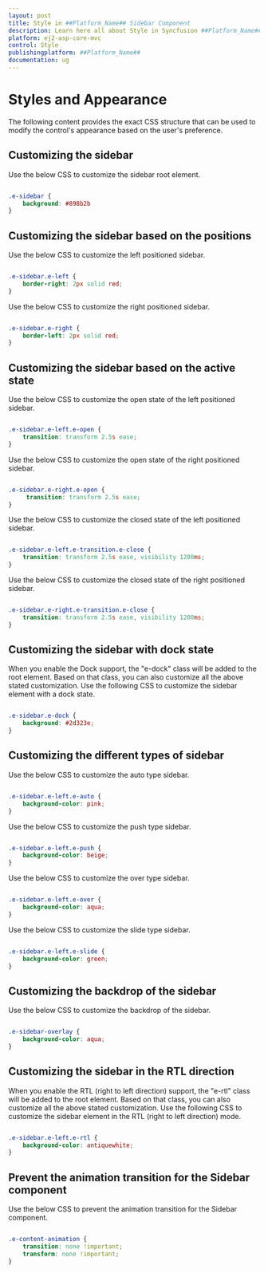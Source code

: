 ```yaml
---
layout: post
title: Style in ##Platform_Name## Sidebar Component
description: Learn here all about Style in Syncfusion ##Platform_Name## Sidebar component of Syncfusion Essential JS 2 and more.
platform: ej2-asp-core-mvc
control: Style
publishingplatform: ##Platform_Name##
documentation: ug
---
```



# Styles and Appearance

The following content provides the exact CSS structure that can be used to modify the control's appearance based on the user's preference.

## Customizing the sidebar

Use the below CSS to customize the sidebar root element.

```css

.e-sidebar {
    background: #898b2b
}

```

## Customizing the sidebar based on the positions

Use the below CSS to customize the left positioned sidebar.

```css

.e-sidebar.e-left {
    border-right: 2px solid red;
}

```

Use the below CSS to customize the right positioned sidebar.

```css

.e-sidebar.e-right {
    border-left: 2px solid red;
}

```

## Customizing the sidebar based on the active state

Use the below CSS to customize the open state of the left positioned sidebar.

```css

.e-sidebar.e-left.e-open {
    transition: transform 2.5s ease;
}

```

Use the below CSS to customize the open state of the right positioned sidebar.

```css

.e-sidebar.e-right.e-open {
     transition: transform 2.5s ease;
}

```

Use the below CSS to customize the closed state of the left positioned sidebar.

```css

.e-sidebar.e-left.e-transition.e-close {
    transition: transform 2.5s ease, visibility 1200ms;
}

```

Use the below CSS to customize the closed state of the right positioned sidebar.

```css

.e-sidebar.e-right.e-transition.e-close {
    transition: transform 2.5s ease, visibility 1200ms;
}

```

## Customizing the sidebar with dock state

When you enable the Dock support, the "e-dock" class will be added to the root element. Based on that class, you can also customize all the above stated customization. Use the following CSS to customize the sidebar element with a dock state.

```css

.e-sidebar.e-dock {
    background: #2d323e;
}

```

## Customizing the different types of sidebar

Use the below CSS to customize the auto type sidebar.

```css

.e-sidebar.e-left.e-auto {
    background-color: pink;
}

```

Use the below CSS to customize the push type sidebar.

```css

.e-sidebar.e-left.e-push {
    background-color: beige;
}

```

Use the below CSS to customize the over type sidebar.

```css

.e-sidebar.e-left.e-over {
    background-color: aqua;
}

```

Use the below CSS to customize the slide type sidebar.

```css

.e-sidebar.e-left.e-slide {
    background-color: green;
}

```

## Customizing the backdrop of the sidebar

Use the below CSS to customize the backdrop of the sidebar.

```css

.e-sidebar-overlay {
    background-color: aqua;
}

```

## Customizing the sidebar in the RTL direction

When you enable the RTL (right to left direction) support, the "e-rtl" class will be added to the root element. Based on that class, you can also customize all the above stated customization. Use the following CSS to customize the sidebar element in the RTL (right to left direction) mode.

```css

.e-sidebar.e-left.e-rtl {
    background-color: antiquewhite;
}

```

## Prevent the animation transition for the Sidebar component

Use the below CSS to prevent the animation transition for the Sidebar component.

```css

.e-content-animation {
    transition: none !important;
    transform: none !important;
}

```
